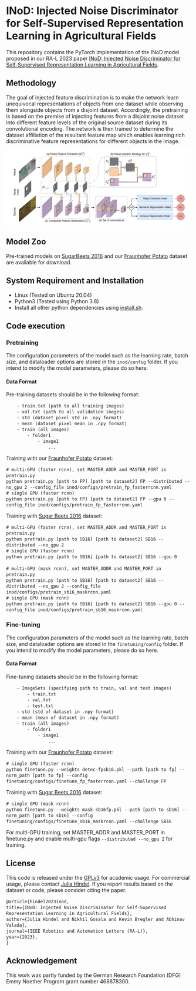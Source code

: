 # INoD: Injected Noise Discriminator for Self-Supervised Representation Learning in Agricultural Fields

This repository contains the PyTorch implementation of the INoD model proposed in our RA-L 2023 paper [INoD: Injected Noise Discriminator for Self-Supervised Representation Learning in Agricultural Fields](https://ieeexplore.ieee.org/document/10202201).


## Methodology

The goal of injected feature discrimination is to make the network learn unequivocal representations of objects from one dataset while observing them alongside objects from a disjoint dataset. Accordingly, the pretraining is based on the premise of injecting features from a disjoint noise dataset into different feature levels of the original source dataset during its convolutional encoding. The network is then trained to determine the dataset affiliation of the resultant feature map which enables learning rich discriminative feature representations for different objects in the image.

![INoD](static/noisenet_architecture_website.png)

## Model Zoo
Pre-trained models on [SugarBeets 2016](http://inod.cs.uni-freiburg.de/dataset/mask-sb16fp.pkl) and our [Fraunhofer Potato](http://inod.cs.uni-freiburg.de/dataset/detec-fpsb16.pkl) dataset  are available for download.

## System Requirement and Installation
- Linux (Tested on Ubuntu 20.04)
- Python3 (Tested using Python 3.8)
- Install all other python dependencies using [install.sh](./install.sh).

## Code execution
### Pretraining 
The configuration parameters of the model such as the learning rate, batch size, and dataloader options are stored in the ```inod/config``` folder. If you intend to modify the model parameters, please do so here.

#### Data Format

Pre-training datasets should be in the following format:
``` 
    - train.txt (path to all training images)
    - val.txt (path to all validation images)
    - std (dataset pixel std in .npy format)
    - mean (dataset pixel mean in .npy format)
    - train (all images)
        - folder1 
            - image1
                ...
```
Training with our [Fraunhofer Potato](http://inod.cs.uni-freiburg.de/?#dataset) dataset:

```
# multi-GPU (faster rcnn), set MASTER_ADDR and MASTER_PORT in pretrain.py
python pretrain.py [path to FP] [path to dataset2] FP --distributed --no_gpu 2 --config_file inod/configs/pretrain_fp_fasterrcnn.yaml 
# single GPU (faster rcnn)
python pretrain.py [path to FP] [path to dataset2] FP --gpu 0 --config_file inod/configs/pretrain_fp_fasterrcnn.yaml 
```

Training with [Sugar Beets 2016](https://www.ipb.uni-bonn.de/data/sugarbeets2016/) dataset:

```
# multi-GPU (faster rcnn), set MASTER_ADDR and MASTER_PORT in pretrain.py
python pretrain.py [path to SB16] [path to dataset2] SB16 --distributed --no_gpu 2
# single GPU (faster rcnn)
python pretrain.py [path to SB16] [path to dataset2] SB16 --gpu 0 

# multi-GPU (mask rcnn), set MASTER_ADDR and MASTER_PORT in pretrain.py
python pretrain.py [path to SB16] [path to dataset2] SB16 --distributed --no_gpu 2 --config_file inod/configs/pretrain_sb16_maskrcnn.yaml
# single GPU (mask rcnn)
python pretrain.py [path to SB16] [path to dataset2] SB16 --gpu 0 --config_file inod/configs/pretrain_sb16_maskrcnn.yaml 
```

### Fine-tuning
The configuration parameters of the model such as the learning rate, batch size, and dataloader options are stored in the ```finetuning/config``` folder. If you intend to modify the model parameters, please do so here.

#### Data Format

Fine-tuning datasets should be in the following format:
``` 
    - ImageSets (specifying path to train, val and test images)
        - train.txt
        - val.txt
        - test.txt
    - std (std of dataset in .npy format)
    - mean (mean of dataset in .npy format)
    - train (all images)
        - folder1 
            - image1
                ...
```
Training with our [Fraunhofer Potato](http://inod.cs.uni-freiburg.de/?#dataset) dataset:

```
# single GPU (faster rcnn)
python finetune.py --weights detec-fpsb16.pkl --path [path to fp] --norm_path [path to fp] --config finetuning/configs/finetune_fp_fasterrcnn.yaml --challenge FP
```

Training with [Sugar Beets 2016](https://www.ipb.uni-bonn.de/data/sugarbeets2016/) dataset:

```
# single GPU (mask rcnn)
python finetune.py --weights mask-sb16fp.pkl --path [path to sb16] --norm_path [path to sb16] --config finetuning/configs/finetune_sb16_maskrcnn.yaml --challenge SB16
```

For multi-GPU training, set MASTER_ADDR and MASTER_PORT in finetune.py and enable multi-gpu flags ```--distributed --no_gpu 2``` for training.


## License
This code is released under the [GPLv3](https://www.gnu.org/licenses/gpl-3.0.en.html) for academic usage. For commercial usage, please contact [Julia Hindel](https://rl.uni-freiburg.de/people/hindel). If you report results based on the dataset or code, please consider citing the paper. 

```@article{hindel2023inod,
@article{hindel2023inod,
title={INoD: Injected Noise Discriminator for Self-Supervised Representation Learning in Agricultural Fields},
author={Julia Hindel and Nikhil Gosala and Kevin Bregler and Abhinav Valada},
journal={IEEE Robotics and Automation Letters (RA-L)},
year={2023},
}
```


## Acknowledgement
This work was partly funded by the German Research Foundation (DFG) Emmy Noether Program grant number 468878300.
